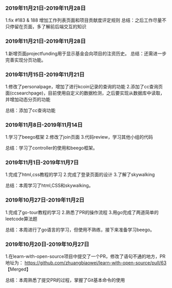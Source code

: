 ### 2019年11月21日-2019年11月28日
1.fix #183 & 188 增加工作列表页面和项目贡献度评定规则
总结：之后工作尽量不只停留在页面，多了解前后端交互的知识

### 2019年11月21日-2019年11月28日
1.新增页面projectfunding用于显示基金会向项目的注资历史。
总结：还需进一步完善实现分页功能。

### 2019年11月15日-2019年11月21日
1.修改了personalpage，增加了进行kcoin记录的查询的功能
2.添加了cc查询页面(ccsearchpage)，目前使用自定义的数据检测，之后要实现从数据库中读取，并增加动态分页的功能

总结：添加了cc查询功能

### 2019年11月8日-2019年11月14日
1.学习了beego框架
2.修改了join页面
3.代码review，学习其他小组的代码


总结：学习了controller的使用和beego框架。

### 2019年11月1日-2019年11月7日

1.完成了html,css教程的学习
2.完成了登录页面的设计
3.了解了skywalking


总结：本周学习了html,CSS和skywalking。

### 2019年10月27日-2019年11月2日

1.完成了go-tour教程的学习
2.熟悉了PR的操作流程
3.用go完成了两道简单的leetcode算法题


总结：本周进行了go语言的学习，但使用不熟练，接下来准备学习beego。


### 2019年10月20日-2019年10月27日

1.在learn-with-open-source项目中提交了一个PR，修改了语句不通的地方，PR地址为： https://github.com/zhuangbiaowei/learn-with-open-source/pull/63   【Merged】


总结：本周熟悉了提交PR的过程，掌握了Git基本命令的使用


